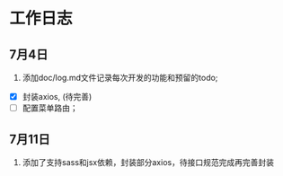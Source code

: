 # 工作日志

## 7月4日

1. 添加doc/log.md文件记录每次开发的功能和预留的todo;

- [x] 封装axios, (待完善)
- [ ] 配置菜单路由；

## 7月11日

1. 添加了支持sass和jsx依赖，封装部分axios，待接口规范完成再完善封装
